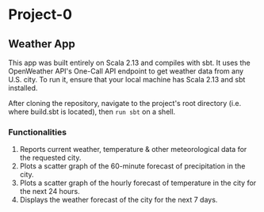 # Project-0 
## Weather App

This app was built entirely on Scala 2.13 and compiles with sbt. It uses the OpenWeather API's One-Call API endpoint to get weather data from any U.S. city. To run it, ensure that your local machine has Scala 2.13 and sbt installed. 

After cloning the repository, navigate to the project's root directory (i.e. where build.sbt is located), then `run sbt` on a shell.

### Functionalities
1) Reports current weather, temperature & other meteorological data for the requested city.
2) Plots a scatter graph of the 60-minute forecast of precipitation in the city.
3) Plots a scatter graph of the hourly forecast of temperature in the city for the next 24 hours.
4) Displays the weather forecast of the city for the next 7 days.

